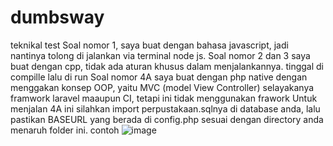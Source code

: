 # dumbsway
 teknikal test
Soal nomor 1, saya buat dengan bahasa javascript, jadi nantinya tolong di jalankan via terminal node js.
Soal nomor 2 dan 3 saya buat dengan cpp, tidak ada aturan khusus dalam menjalankannya. tinggal di compille lalu di run
Soal nomor 4A saya buat dengan php native dengan menggakan konsep OOP, yaitu MVC (model View Controller) selayakanya framwork laravel maaupun CI, tetapi ini tidak menggunakan frawork
Untuk menjalan 4A ini silahkan import perpustakaan.sqlnya di database anda, lalu pastikan BASEURL yang berada di config.php sesuai dengan directory anda menaruh folder ini.
contoh ![image](https://user-images.githubusercontent.com/58217102/113477791-a21d9480-94ae-11eb-9c09-c4568a963ce8.png)
